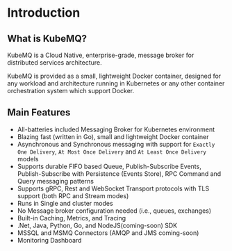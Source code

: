# Introduction
## What is KubeMQ?
KubeMQ is a Cloud Native, enterprise-grade, message broker for distributed services architecture.

KubeMQ is provided as a small, lightweight Docker container, designed for any workload and architecture running in Kubernetes or any other container orchestration system which support Docker.

## Main Features
- All-batteries included Messaging Broker for Kubernetes environment
- Blazing fast (written in Go), small and lightweight Docker container
- Asynchronous and Synchronous messaging with support for  `Exactly One Delivery`, `At Most Once Delivery` and `At Least Once Delivery` models
- Supports durable FIFO based Queue, Publish-Subscribe Events, Publish-Subscribe with Persistence (Events Store), RPC Command and Query messaging patterns
- Supports gRPC, Rest and WebSocket Transport protocols with TLS support (both RPC and Stream modes)
- Runs in Single and cluster modes
- No Message broker configuration needed (i.e., queues, exchanges)
- Built-in Caching, Metrics, and Tracing
- .Net, Java, Python, Go, and NodeJS(coming-soon) SDK
- MSSQL and MSMQ Connectors (AMQP and JMS coming-soon)
- Monitoring Dashboard

